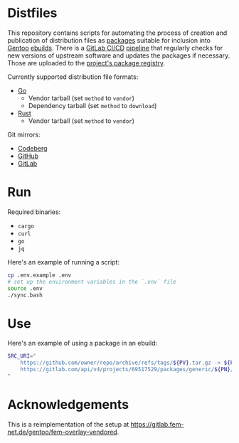 # Distfiles

This repository contains scripts for automating the process of creation and publication of distribution files as [packages](https://docs.gitlab.com/user/packages/package_registry/) suitable for inclusion into [Gentoo](https://gentoo.org) [ebuilds](https://wiki.gentoo.org/wiki/Ebuild). There is a [GitLab CI/CD](https://docs.gitlab.com/ci/) [pipeline](./.gitlab-ci.yml) that regularly checks for new versions of upstream software and updates the packages if necessary. Those are uploaded to the [project's package registry](https://gitlab.com/paveloom-g/personal/gentoo/distfiles/-/packages).

Currently supported distribution file formats:

- [Go](https://golang.org)
  - Vendor tarball (set `method` to `vendor`)
  - Dependency tarball (set `method` to `download`)
- [Rust](https://www.rust-lang.org)
  - Vendor tarball (set `method` to `vendor`)

Git mirrors:
- [Codeberg](https://codeberg.org/paveloom/gentoo-distfiles)
- [GitHub](https://github.com/paveloom/gentoo-distfiles)
- [GitLab](https://gitlab.com/paveloom-g/personal/gentoo/distfiles)

# Run

Required binaries:

- `cargo`
- `curl`
- `go`
- `jq`

Here's an example of running a script:

```bash
cp .env.example .env
# set up the environment variables in the `.env` file
source .env
./sync.bash
```

# Use

Here's an example of using a package in an ebuild:

```ebuild
SRC_URI="
	https://github.com/owner/repo/archive/refs/tags/${PV}.tar.gz -> ${P}.tar.gz
	https://gitlab.com/api/v4/projects/69517529/packages/generic/${PN}/${PV}/${P}-deps.tar.xz
"
```

# Acknowledgements

This is a reimplementation of the setup at https://gitlab.fem-net.de/gentoo/fem-overlay-vendored.
